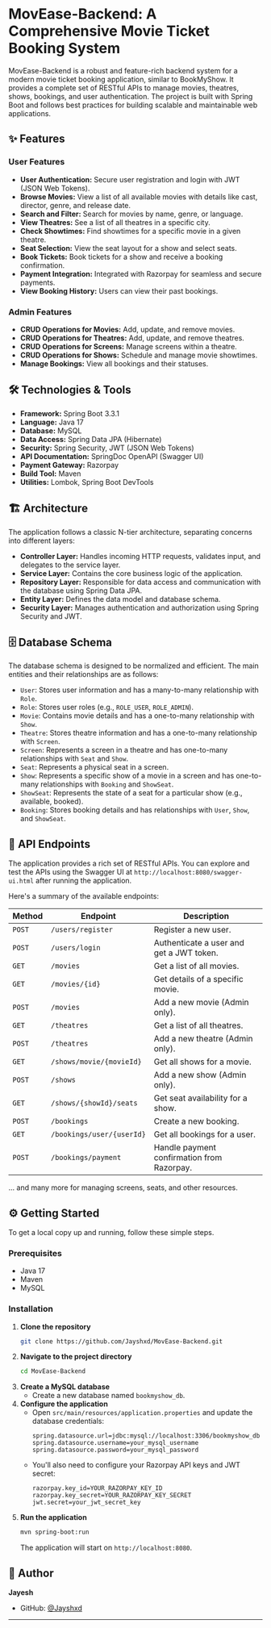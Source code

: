 # MovEase-Backend: A Comprehensive Movie Ticket Booking System

MovEase-Backend is a robust and feature-rich backend system for a modern movie ticket booking application, similar to BookMyShow. It provides a complete set of RESTful APIs to manage movies, theatres, shows, bookings, and user authentication. The project is built with Spring Boot and follows best practices for building scalable and maintainable web applications.

## ✨ Features

### User Features
- **User Authentication:** Secure user registration and login with JWT (JSON Web Tokens).
- **Browse Movies:** View a list of all available movies with details like cast, director, genre, and release date.
- **Search and Filter:** Search for movies by name, genre, or language.
- **View Theatres:** See a list of all theatres in a specific city.
- **Check Showtimes:** Find showtimes for a specific movie in a given theatre.
- **Seat Selection:** View the seat layout for a show and select seats.
- **Book Tickets:** Book tickets for a show and receive a booking confirmation.
- **Payment Integration:** Integrated with Razorpay for seamless and secure payments.
- **View Booking History:** Users can view their past bookings.

### Admin Features
- **CRUD Operations for Movies:** Add, update, and remove movies.
- **CRUD Operations for Theatres:** Add, update, and remove theatres.
- **CRUD Operations for Screens:** Manage screens within a theatre.
- **CRUD Operations for Shows:** Schedule and manage movie showtimes.
- **Manage Bookings:** View all bookings and their statuses.

## 🛠️ Technologies & Tools

- **Framework:** Spring Boot 3.3.1
- **Language:** Java 17
- **Database:** MySQL
- **Data Access:** Spring Data JPA (Hibernate)
- **Security:** Spring Security, JWT (JSON Web Tokens)
- **API Documentation:** SpringDoc OpenAPI (Swagger UI)
- **Payment Gateway:** Razorpay
- **Build Tool:** Maven
- **Utilities:** Lombok, Spring Boot DevTools

## 🏗️ Architecture

The application follows a classic N-tier architecture, separating concerns into different layers:

- **Controller Layer:** Handles incoming HTTP requests, validates input, and delegates to the service layer.
- **Service Layer:** Contains the core business logic of the application.
- **Repository Layer:** Responsible for data access and communication with the database using Spring Data JPA.
- **Entity Layer:** Defines the data model and database schema.
- **Security Layer:** Manages authentication and authorization using Spring Security and JWT.

## 🗄️ Database Schema

The database schema is designed to be normalized and efficient. The main entities and their relationships are as follows:

- `User`: Stores user information and has a many-to-many relationship with `Role`.
- `Role`: Stores user roles (e.g., `ROLE_USER`, `ROLE_ADMIN`).
- `Movie`: Contains movie details and has a one-to-many relationship with `Show`.
- `Theatre`: Stores theatre information and has a one-to-many relationship with `Screen`.
- `Screen`: Represents a screen in a theatre and has one-to-many relationships with `Seat` and `Show`.
- `Seat`: Represents a physical seat in a screen.
- `Show`: Represents a specific show of a movie in a screen and has one-to-many relationships with `Booking` and `ShowSeat`.
- `ShowSeat`: Represents the state of a seat for a particular show (e.g., available, booked).
- `Booking`: Stores booking details and has relationships with `User`, `Show`, and `ShowSeat`.

## 🚀 API Endpoints

The application provides a rich set of RESTful APIs. You can explore and test the APIs using the Swagger UI at `http://localhost:8080/swagger-ui.html` after running the application.

Here's a summary of the available endpoints:

| Method | Endpoint | Description |
| --- | --- | --- |
| `POST` | `/users/register` | Register a new user. |
| `POST` | `/users/login` | Authenticate a user and get a JWT token. |
| `GET` | `/movies` | Get a list of all movies. |
| `GET` | `/movies/{id}` | Get details of a specific movie. |
| `POST` | `/movies` | Add a new movie (Admin only). |
| `GET` | `/theatres` | Get a list of all theatres. |
| `POST` | `/theatres` | Add a new theatre (Admin only). |
| `GET` | `/shows/movie/{movieId}` | Get all shows for a movie. |
| `POST` | `/shows` | Add a new show (Admin only). |
| `GET` | `/shows/{showId}/seats` | Get seat availability for a show. |
| `POST` | `/bookings` | Create a new booking. |
| `GET` | `/bookings/user/{userId}` | Get all bookings for a user. |
| `POST` | `/bookings/payment` | Handle payment confirmation from Razorpay. |

... and many more for managing screens, seats, and other resources.

## ⚙️ Getting Started

To get a local copy up and running, follow these simple steps.

### Prerequisites

- Java 17
- Maven
- MySQL

### Installation

1. **Clone the repository**
   ```sh
   git clone https://github.com/Jayshxd/MovEase-Backend.git
   ```
2. **Navigate to the project directory**
   ```sh
   cd MovEase-Backend
   ```
3. **Create a MySQL database**
   - Create a new database named `bookmyshow_db`.
4. **Configure the application**
   - Open `src/main/resources/application.properties` and update the database credentials:
     ```properties
     spring.datasource.url=jdbc:mysql://localhost:3306/bookmyshow_db
     spring.datasource.username=your_mysql_username
     spring.datasource.password=your_mysql_password
     ```
   - You'll also need to configure your Razorpay API keys and JWT secret:
     ```properties
     razorpay.key_id=YOUR_RAZORPAY_KEY_ID
     razorpay.key_secret=YOUR_RAZORPAY_KEY_SECRET
     jwt.secret=your_jwt_secret_key
     ```
5. **Run the application**
   ```sh
   mvn spring-boot:run
   ```
   The application will start on `http://localhost:8080`.

## 👤 Author

**Jayesh**

- GitHub: [@Jayshxd](https://github.com/Jayshxd)

---

